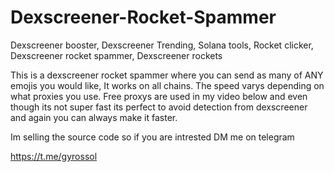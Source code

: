 # Dexscreener-Rocket-Spammer
Dexscreener booster, Dexscreener Trending, Solana tools, Rocket clicker, Dexscreener rocket spammer, Dexscreener rockets


This is a dexscreener rocket spammer where you can send as many of ANY emojis you would like, It works on all chains. The speed varys depending on what proxies you use. Free proxys are used in my video below and even though its not super fast its perfect to avoid detection from dexscreener and again you can always make it faster.

Im selling the source code so if you are intrested DM me on telegram

https://t.me/gyrossol

